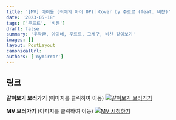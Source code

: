 ```yaml
---
title: '[MV] 아이돌 (최애의 아이 OP)｜Cover by 주르르 (feat. 비챤)'
date: '2023-05-18'
tags: ['주르르', '비챤']
draft: false
summary: '우왁굳, 아이네, 주르르, 고세구, 비챤 같이보기'
images: []
layout: PostLayout
canonicalUrl:
authors: ['nymirror']
---
```


## 링크

**같이보기 보러가기** (이미지를 클릭하여 이동)
[![같이보기 보러가기](https://cdn.discordapp.com/attachments/1136601898116464710/1137050327938506852/logo.png)](https://cafe.naver.com/steamindiegame/11238118)

**MV 보러가기** (이미지를 클릭하여 이동)
[![MV 시청하기](https://i.ytimg.com/vi/z6RSOiYOVuQ/maxresdefault.jpg)](https://youtu.be/z6RSOiYOVuQ)

